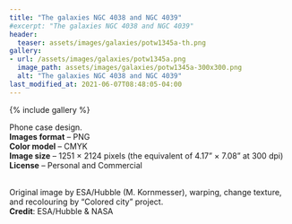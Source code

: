 ```yaml
---
title: "The galaxies NGC 4038 and NGC 4039"
#excerpt: "The galaxies NGC 4038 and NGC 4039"
header:
  teaser: assets/images/galaxies/potw1345a-th.png
gallery:
- url: /assets/images/galaxies/potw1345a.png
  image_path: assets/images/galaxies/potw1345a-300x300.png
  alt: "The galaxies NGC 4038 and NGC 4039"
last_modified_at: 2021-06-07T08:48:05-04:00
---
```


{% include gallery %}

Phone case design.<br/>
**Images format** – PNG<br/>
**Color model** – CMYK<br/>
**Image size** – 1251 × 2124 pixels (the equivalent of 4.17” × 7.08” at 300 dpi)<br/>
**License** – Personal and Commercial<br/><br/>

Original image by ESA/Hubble (M. Kornmesser), warping, change texture, and recolouring by “Colored city” project.<br/>
**Credit**: ESA/Hubble & NASA